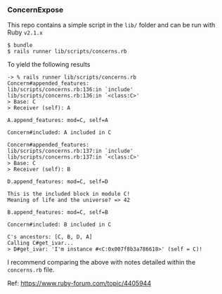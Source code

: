 ### ConcernExpose

This repo contains a simple script in the `lib/` folder and can be run
with Ruby `v2.1.x`

```
$ bundle
$ rails runner lib/scripts/concerns.rb
```

To yield the following results

```
-> % rails runner lib/scripts/concerns.rb
Concern#appended_features:
lib/scripts/concerns.rb:136:in `include'
lib/scripts/concerns.rb:136:in `<class:C>'
> Base: C
> Receiver (self): A

A.append_features: mod=C, self=A

Concern#included: A included in C

Concern#appended_features:
lib/scripts/concerns.rb:137:in `include'
lib/scripts/concerns.rb:137:in `<class:C>'
> Base: C
> Receiver (self): B

D.append_features: mod=C, self=D

This is the included block in module C!
Meaning of life and the universe? => 42

B.append_features: mod=C, self=B

Concern#included: B included in C

C's ancestors: [C, B, D, A]
Calling C#get_ivar...
> D#get_ivar: 'I'm instance #<C:0x007f8b3a786618>' (self = C)!
```

I recommend comparing the above with notes detailed within the
`concerns.rb` file.

Ref: https://www.ruby-forum.com/topic/4405944

